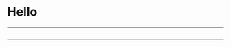<!DOCTYPE html>
<html lang="en">
<head>
    <meta charset="UTF-8">
    <meta name="viewport" content="width=device-width, initial-scale=1.0">
    <link rel="stylesheet" href="./css/style.css">

</head>
<body>
    <h1>Hello</h1>
    <hr class="solid">
<!--    
    <div>
        <a href="https://github.com/rafaelsantosr1">
    </div>
-->
    <div class="flex-container" ali> 
        <div class="linux"> <img src="./icons/Linux-Light.svg" alt=""> </div>
        <div class="bash"> <img src="./icons/Bash-Dark.svg" alt=""> </div>
        <div class="docker"> <img src="./icons/Docker.svg" alt=""></div>
        <div class="python"> <img src="./icons/Python-Light.svg" alt=""></div>  
        <div class="C"> <img src="./icons/C.svg" alt=""></div>
        <div class="html"> <img src="./icons/HTML.svg" alt=""> </div>
        <div class="css"> <img src="./icons/CSS.svg" alt=""> </div>  
        <div class="js"> <img src="./icons/JavaScript.svg" alt=""> </div>
    </div>      
    <hr class="solid">

    
</body>
</html>
